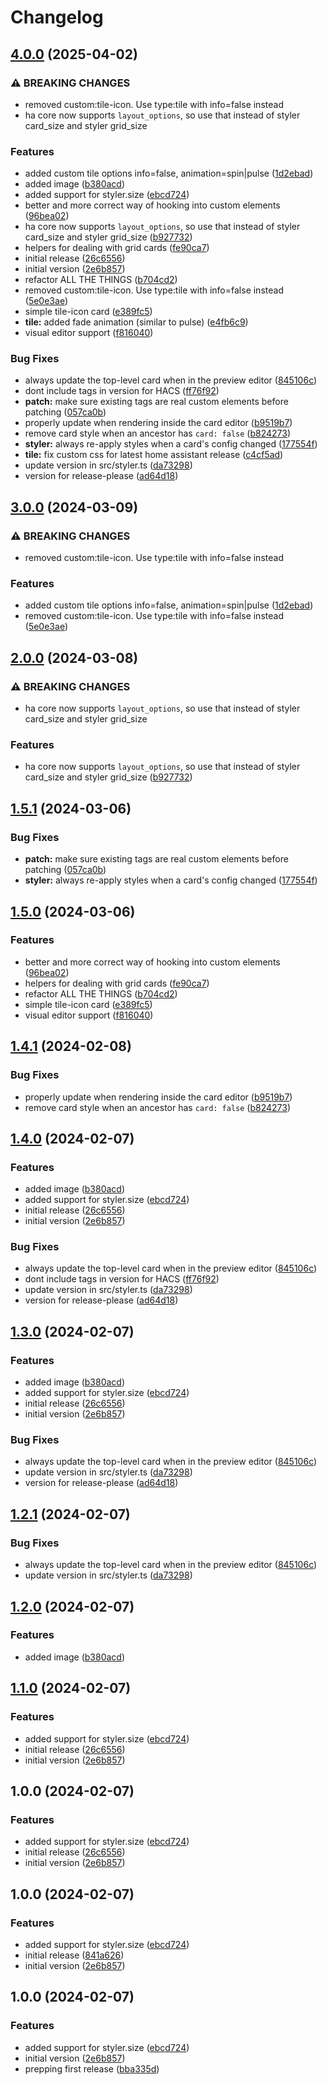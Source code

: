 # Changelog

## [4.0.0](https://github.com/Cheerpipe/lovelace-styler/compare/v3.0.0...v4.0.0) (2025-04-02)


### ⚠ BREAKING CHANGES

* removed custom:tile-icon. Use type:tile with info=false instead
* ha core now supports `layout_options`, so use that instead of styler card_size and styler grid_size

### Features

* added custom tile options info=false, animation=spin|pulse ([1d2ebad](https://github.com/Cheerpipe/lovelace-styler/commit/1d2ebaddbc645e36ae87ac056ae356042f239bc8))
* added image ([b380acd](https://github.com/Cheerpipe/lovelace-styler/commit/b380acdef3c0e16a4dbebb2fcc70769798893c62))
* added support for styler.size ([ebcd724](https://github.com/Cheerpipe/lovelace-styler/commit/ebcd72488eca3bd8371de491720f38a41890dee5))
* better and more correct way of hooking into custom elements ([96bea02](https://github.com/Cheerpipe/lovelace-styler/commit/96bea02b06b0d107c692e338d6cccc0402abe6bf))
* ha core now supports `layout_options`, so use that instead of styler card_size and styler grid_size ([b927732](https://github.com/Cheerpipe/lovelace-styler/commit/b9277324e3933abc7a4aa461517fc21206e4b82b))
* helpers for dealing with grid cards ([fe90ca7](https://github.com/Cheerpipe/lovelace-styler/commit/fe90ca79d5a46668f98a9ae003f936392b824a26))
* initial release ([26c6556](https://github.com/Cheerpipe/lovelace-styler/commit/26c65562b30546455a8b5ec7ab78dce771bbfdfe))
* initial version ([2e6b857](https://github.com/Cheerpipe/lovelace-styler/commit/2e6b857cba288d1c0c389954ceff684a80e13ef1))
* refactor ALL THE THINGS ([b704cd2](https://github.com/Cheerpipe/lovelace-styler/commit/b704cd2043f0cb01f4a7baf2b7412902d615451e))
* removed custom:tile-icon. Use type:tile with info=false instead ([5e0e3ae](https://github.com/Cheerpipe/lovelace-styler/commit/5e0e3ae0b52437af940163274f12c1a9a37742a2))
* simple tile-icon card ([e389fc5](https://github.com/Cheerpipe/lovelace-styler/commit/e389fc5bdf9bf4f4746c967d196aa1e4ea14fc9c))
* **tile:** added fade animation (similar to pulse) ([e4fb6c9](https://github.com/Cheerpipe/lovelace-styler/commit/e4fb6c90ffe60d0c656e56056def3c971bf79a2c))
* visual editor support ([f816040](https://github.com/Cheerpipe/lovelace-styler/commit/f816040470a7448e041afdf144bce47db1ea9b29))


### Bug Fixes

* always update the top-level card when in the preview editor ([845106c](https://github.com/Cheerpipe/lovelace-styler/commit/845106cdb62855ab74a5cfebfa13d00e7262b70d))
* dont include tags in version for HACS ([ff76f92](https://github.com/Cheerpipe/lovelace-styler/commit/ff76f9251b2ef4af7db58115076df62a4a24e08c))
* **patch:** make sure existing tags are real custom elements before patching ([057ca0b](https://github.com/Cheerpipe/lovelace-styler/commit/057ca0bac9e44f276545b1ea4b1473dcb2188aab))
* properly update when rendering inside the card editor ([b9519b7](https://github.com/Cheerpipe/lovelace-styler/commit/b9519b7032d649356cccfc9733a926bc01601186))
* remove card style when an ancestor has `card: false` ([b824273](https://github.com/Cheerpipe/lovelace-styler/commit/b8242731c6ce36cb993e11206715276292b9403d))
* **styler:** always re-apply styles when a card's config changed ([177554f](https://github.com/Cheerpipe/lovelace-styler/commit/177554f794a5ff30e079b8c2816286a000157746))
* **tile:** fix custom css for latest home assistant release ([c4cf5ad](https://github.com/Cheerpipe/lovelace-styler/commit/c4cf5ad23939e1707930a96e4ab052eeaf862ee6))
* update version in src/styler.ts ([da73298](https://github.com/Cheerpipe/lovelace-styler/commit/da732988173f1c78630ba914d96852745d3106c6))
* version for release-please ([ad64d18](https://github.com/Cheerpipe/lovelace-styler/commit/ad64d18cb85eef1d915f747c2f4b65cfde7d77f6))

## [3.0.0](https://github.com/folke/lovelace-styler/compare/v2.0.0...v3.0.0) (2024-03-09)


### ⚠ BREAKING CHANGES

* removed custom:tile-icon. Use type:tile with info=false instead

### Features

* added custom tile options info=false, animation=spin|pulse ([1d2ebad](https://github.com/folke/lovelace-styler/commit/1d2ebaddbc645e36ae87ac056ae356042f239bc8))
* removed custom:tile-icon. Use type:tile with info=false instead ([5e0e3ae](https://github.com/folke/lovelace-styler/commit/5e0e3ae0b52437af940163274f12c1a9a37742a2))

## [2.0.0](https://github.com/folke/lovelace-styler/compare/v1.5.1...v2.0.0) (2024-03-08)


### ⚠ BREAKING CHANGES

* ha core now supports `layout_options`, so use that instead of styler card_size and styler grid_size

### Features

* ha core now supports `layout_options`, so use that instead of styler card_size and styler grid_size ([b927732](https://github.com/folke/lovelace-styler/commit/b9277324e3933abc7a4aa461517fc21206e4b82b))

## [1.5.1](https://github.com/folke/lovelace-styler/compare/v1.5.0...v1.5.1) (2024-03-06)


### Bug Fixes

* **patch:** make sure existing tags are real custom elements before patching ([057ca0b](https://github.com/folke/lovelace-styler/commit/057ca0bac9e44f276545b1ea4b1473dcb2188aab))
* **styler:** always re-apply styles when a card's config changed ([177554f](https://github.com/folke/lovelace-styler/commit/177554f794a5ff30e079b8c2816286a000157746))

## [1.5.0](https://github.com/folke/lovelace-styler/compare/v1.4.1...v1.5.0) (2024-03-06)


### Features

* better and more correct way of hooking into custom elements ([96bea02](https://github.com/folke/lovelace-styler/commit/96bea02b06b0d107c692e338d6cccc0402abe6bf))
* helpers for dealing with grid cards ([fe90ca7](https://github.com/folke/lovelace-styler/commit/fe90ca79d5a46668f98a9ae003f936392b824a26))
* refactor ALL THE THINGS ([b704cd2](https://github.com/folke/lovelace-styler/commit/b704cd2043f0cb01f4a7baf2b7412902d615451e))
* simple tile-icon card ([e389fc5](https://github.com/folke/lovelace-styler/commit/e389fc5bdf9bf4f4746c967d196aa1e4ea14fc9c))
* visual editor support ([f816040](https://github.com/folke/lovelace-styler/commit/f816040470a7448e041afdf144bce47db1ea9b29))

## [1.4.1](https://github.com/folke/lovelace-styler/compare/v1.4.0...v1.4.1) (2024-02-08)


### Bug Fixes

* properly update when rendering inside the card editor ([b9519b7](https://github.com/folke/lovelace-styler/commit/b9519b7032d649356cccfc9733a926bc01601186))
* remove card style when an ancestor has `card: false` ([b824273](https://github.com/folke/lovelace-styler/commit/b8242731c6ce36cb993e11206715276292b9403d))

## [1.4.0](https://github.com/folke/lovelace-styler/compare/v1.3.0...v1.4.0) (2024-02-07)


### Features

* added image ([b380acd](https://github.com/folke/lovelace-styler/commit/b380acdef3c0e16a4dbebb2fcc70769798893c62))
* added support for styler.size ([ebcd724](https://github.com/folke/lovelace-styler/commit/ebcd72488eca3bd8371de491720f38a41890dee5))
* initial release ([26c6556](https://github.com/folke/lovelace-styler/commit/26c65562b30546455a8b5ec7ab78dce771bbfdfe))
* initial version ([2e6b857](https://github.com/folke/lovelace-styler/commit/2e6b857cba288d1c0c389954ceff684a80e13ef1))


### Bug Fixes

* always update the top-level card when in the preview editor ([845106c](https://github.com/folke/lovelace-styler/commit/845106cdb62855ab74a5cfebfa13d00e7262b70d))
* dont include tags in version for HACS ([ff76f92](https://github.com/folke/lovelace-styler/commit/ff76f9251b2ef4af7db58115076df62a4a24e08c))
* update version in src/styler.ts ([da73298](https://github.com/folke/lovelace-styler/commit/da732988173f1c78630ba914d96852745d3106c6))
* version for release-please ([ad64d18](https://github.com/folke/lovelace-styler/commit/ad64d18cb85eef1d915f747c2f4b65cfde7d77f6))

## [1.3.0](https://github.com/folke/lovelace-styler/compare/styler-v1.2.1...styler-v1.3.0) (2024-02-07)


### Features

* added image ([b380acd](https://github.com/folke/lovelace-styler/commit/b380acdef3c0e16a4dbebb2fcc70769798893c62))
* added support for styler.size ([ebcd724](https://github.com/folke/lovelace-styler/commit/ebcd72488eca3bd8371de491720f38a41890dee5))
* initial release ([26c6556](https://github.com/folke/lovelace-styler/commit/26c65562b30546455a8b5ec7ab78dce771bbfdfe))
* initial version ([2e6b857](https://github.com/folke/lovelace-styler/commit/2e6b857cba288d1c0c389954ceff684a80e13ef1))


### Bug Fixes

* always update the top-level card when in the preview editor ([845106c](https://github.com/folke/lovelace-styler/commit/845106cdb62855ab74a5cfebfa13d00e7262b70d))
* update version in src/styler.ts ([da73298](https://github.com/folke/lovelace-styler/commit/da732988173f1c78630ba914d96852745d3106c6))
* version for release-please ([ad64d18](https://github.com/folke/lovelace-styler/commit/ad64d18cb85eef1d915f747c2f4b65cfde7d77f6))

## [1.2.1](https://github.com/folke/lovelace-styler/compare/v1.2.0...v1.2.1) (2024-02-07)


### Bug Fixes

* always update the top-level card when in the preview editor ([845106c](https://github.com/folke/lovelace-styler/commit/845106cdb62855ab74a5cfebfa13d00e7262b70d))
* update version in src/styler.ts ([da73298](https://github.com/folke/lovelace-styler/commit/da732988173f1c78630ba914d96852745d3106c6))

## [1.2.0](https://github.com/folke/lovelace-styler/compare/v1.1.0...v1.2.0) (2024-02-07)


### Features

* added image ([b380acd](https://github.com/folke/lovelace-styler/commit/b380acdef3c0e16a4dbebb2fcc70769798893c62))

## [1.1.0](https://github.com/folke/lovelace-styler/compare/v1.0.0...v1.1.0) (2024-02-07)


### Features

* added support for styler.size ([ebcd724](https://github.com/folke/lovelace-styler/commit/ebcd72488eca3bd8371de491720f38a41890dee5))
* initial release ([26c6556](https://github.com/folke/lovelace-styler/commit/26c65562b30546455a8b5ec7ab78dce771bbfdfe))
* initial version ([2e6b857](https://github.com/folke/lovelace-styler/commit/2e6b857cba288d1c0c389954ceff684a80e13ef1))

## 1.0.0 (2024-02-07)


### Features

* added support for styler.size ([ebcd724](https://github.com/folke/lovelace-styler/commit/ebcd72488eca3bd8371de491720f38a41890dee5))
* initial release ([26c6556](https://github.com/folke/lovelace-styler/commit/26c65562b30546455a8b5ec7ab78dce771bbfdfe))
* initial version ([2e6b857](https://github.com/folke/lovelace-styler/commit/2e6b857cba288d1c0c389954ceff684a80e13ef1))

## 1.0.0 (2024-02-07)


### Features

* added support for styler.size ([ebcd724](https://github.com/folke/lovelace-styler/commit/ebcd72488eca3bd8371de491720f38a41890dee5))
* initial release ([841a626](https://github.com/folke/lovelace-styler/commit/841a626512ff20ceb4f0679e7365e60dcd110889))
* initial version ([2e6b857](https://github.com/folke/lovelace-styler/commit/2e6b857cba288d1c0c389954ceff684a80e13ef1))

## 1.0.0 (2024-02-07)


### Features

* added support for styler.size ([ebcd724](https://github.com/folke/lovelace-styler/commit/ebcd72488eca3bd8371de491720f38a41890dee5))
* initial version ([2e6b857](https://github.com/folke/lovelace-styler/commit/2e6b857cba288d1c0c389954ceff684a80e13ef1))
* prepping first release ([bba335d](https://github.com/folke/lovelace-styler/commit/bba335d1ae4f90104ac3246fa5c27c9dd482d5e6))
